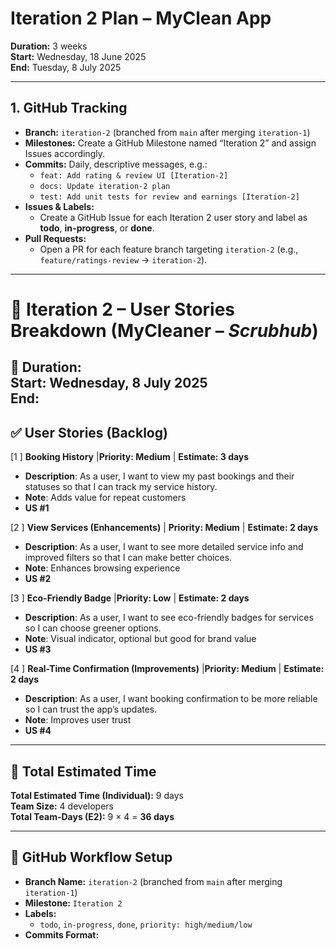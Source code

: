 # Iteration 2 Plan – MyClean App

**Duration:** 3 weeks  
**Start:** Wednesday, 18 June 2025  
**End:** Tuesday, 8 July 2025

---

## 1. GitHub Tracking

- **Branch:** `iteration-2` (branched from `main` after merging `iteration-1`)  
- **Milestones:** Create a GitHub Milestone named “Iteration 2” and assign Issues accordingly.  
- **Commits:** Daily, descriptive messages, e.g.:  
  - `feat: Add rating & review UI [Iteration-2]`  
  - `docs: Update iteration-2 plan`  
  - `test: Add unit tests for review and earnings [Iteration-2]`  
- **Issues & Labels:**  
  - Create a GitHub Issue for each Iteration 2 user story and label as **todo**, **in-progress**, or **done**.  
- **Pull Requests:**  
  - Open a PR for each feature branch targeting `iteration-2` (e.g., `feature/ratings-review` → `iteration-2`).

---
# 🚀 Iteration 2 – User Stories Breakdown (MyCleaner – *Scrubhub*)

**📆 Duration:**  
Start: Wednesday, 8 July 2025  
End: 
---

## ✅ User Stories (Backlog)

[1 ] **Booking History** |**Priority: Medium**  | **Estimate: 3 days** 
- **Description**: As a user, I want to view my past bookings and their statuses so that I can track my service history.  
- **Note**: Adds value for repeat customers  
- **US #1**

[2 ] **View Services (Enhancements)** | **Priority: Medium** | **Estimate: 2 days**  
- **Description**: As a user, I want to see more detailed service info and improved filters so that I can make better choices.  
- **Note**: Enhances browsing experience  
- **US #2**

[3 ] **Eco-Friendly Badge** |**Priority: Low** | **Estimate: 2 days** 
- **Description**: As a user, I want to see eco-friendly badges for services so I can choose greener options.  
- **Note**: Visual indicator, optional but good for brand value  
- **US #3**

[4 ] **Real-Time Confirmation (Improvements)** |**Priority: Medium** | **Estimate: 2 days**
- **Description**: As a user, I want booking confirmation to be more reliable so I can trust the app’s updates.  
- **Note**: Improves user trust  
- **US #4**

--------------------------------------------------------------------------------------

## 🧮 Total Estimated Time
**Total Estimated Time (Individual):** 9 days  
**Team Size:** 4 developers  
**Total Team-Days (E2):** 9 × 4 = **36 days**

--------------------------------------------------------------------------------------

## 🧪 GitHub Workflow Setup

- **Branch Name:** `iteration-2` (branched from `main` after merging `iteration-1`)
- **Milestone:** `Iteration 2`
- **Labels:**  
  - `todo`, `in-progress`, `done`, `priority: high/medium/low`
- **Commits Format:**  

